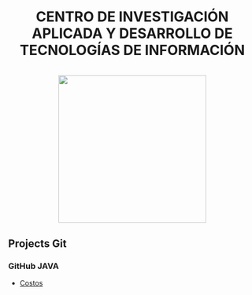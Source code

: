 <h1>
  <p align="center">
    <b>CENTRO DE INVESTIGACIÓN APLICADA Y DESARROLLO DE TECNOLOGÍAS DE INFORMACIÓN</b><br>
    <br>
    <img src="https://avatars.githubusercontent.com/u/49033748?s=400&u=3e40a36c3b2bf5cbd1dbebdc6bf1a0ed123460d1&v=4" width="300">
  </p>
</h1>


## Projects Git
### GitHub JAVA

- [Costos](https://github.com/ciadti/Modulo_Costos_Gestasoft.git)
